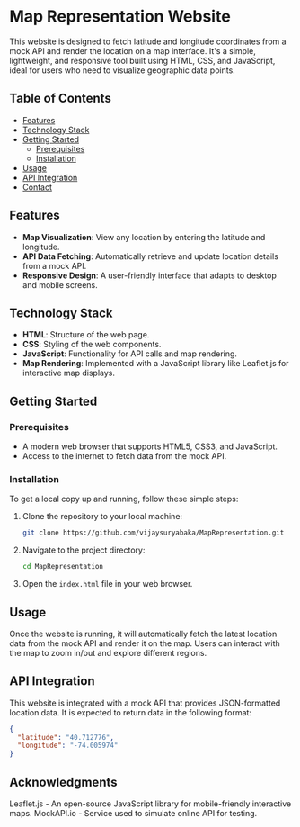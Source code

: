 # Map Representation Website

This website is designed to fetch latitude and longitude coordinates from a mock API and render the location on a map interface. It's a simple, lightweight, and responsive tool built using HTML, CSS, and JavaScript, ideal for users who need to visualize geographic data points.

## Table of Contents

- [Features](#features)
- [Technology Stack](#technology-stack)
- [Getting Started](#getting-started)
  - [Prerequisites](#prerequisites)
  - [Installation](#installation)
- [Usage](#usage)
- [API Integration](#api-integration)
- [Contact](#contact)


## Features

- **Map Visualization**: View any location by entering the latitude and longitude.
- **API Data Fetching**: Automatically retrieve and update location details from a mock API.
- **Responsive Design**: A user-friendly interface that adapts to desktop and mobile screens.

## Technology Stack

- **HTML**: Structure of the web page.
- **CSS**: Styling of the web components.
- **JavaScript**: Functionality for API calls and map rendering.
- **Map Rendering**: Implemented with a JavaScript library like Leaflet.js for interactive map displays.

## Getting Started

### Prerequisites

- A modern web browser that supports HTML5, CSS3, and JavaScript.
- Access to the internet to fetch data from the mock API.

### Installation

To get a local copy up and running, follow these simple steps:

1. Clone the repository to your local machine:
    ```bash
    git clone https://github.com/vijaysuryabaka/MapRepresentation.git
    ```
2. Navigate to the project directory:
    ```bash
    cd MapRepresentation
    ```
3. Open the `index.html` file in your web browser.

## Usage

Once the website is running, it will automatically fetch the latest location data from the mock API and render it on the map. Users can interact with the map to zoom in/out and explore different regions.

## API Integration

This website is integrated with a mock API that provides JSON-formatted location data. It is expected to return data in the following format:

```json
{
  "latitude": "40.712776",
  "longitude": "-74.005974"
}
```
## Acknowledgments
Leaflet.js - An open-source JavaScript library for mobile-friendly interactive maps.
MockAPI.io - Service used to simulate online API for testing.



